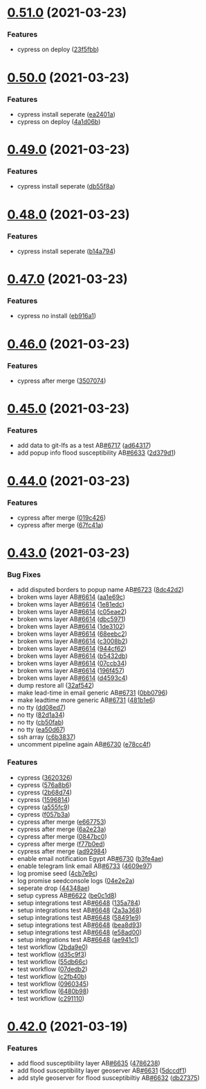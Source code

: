 # [0.51.0](https://github.com/rodekruis/IBF-system/compare/v0.50.0...v0.51.0) (2021-03-23)


### Features

* cypress on deploy ([23f5fbb](https://github.com/rodekruis/IBF-system/commit/23f5fbb4546ec1986ed61352a2c1299c3dee170f))



# [0.50.0](https://github.com/rodekruis/IBF-system/compare/v0.49.0...v0.50.0) (2021-03-23)


### Features

* cypress install seperate ([ea2401a](https://github.com/rodekruis/IBF-system/commit/ea2401a5ac9739b00d4fd2fcbdbebfb290f4a872))
* cypress on deploy ([4a1d06b](https://github.com/rodekruis/IBF-system/commit/4a1d06b6b6a68edff778ba7bf971722aae05efff))



# [0.49.0](https://github.com/rodekruis/IBF-system/compare/v0.48.0...v0.49.0) (2021-03-23)


### Features

* cypress install seperate ([db55f8a](https://github.com/rodekruis/IBF-system/commit/db55f8abdacac735406158a6dd784a4dcb22c363))



# [0.48.0](https://github.com/rodekruis/IBF-system/compare/v0.47.0...v0.48.0) (2021-03-23)


### Features

* cypress install seperate ([b14a794](https://github.com/rodekruis/IBF-system/commit/b14a7941afbe808f04dabe59b642d9e30186d416))



# [0.47.0](https://github.com/rodekruis/IBF-system/compare/v0.46.0...v0.47.0) (2021-03-23)


### Features

* cypress no install ([eb916a1](https://github.com/rodekruis/IBF-system/commit/eb916a1d01f5f59819f80bc4ad436acef4eef9f9))



# [0.46.0](https://github.com/rodekruis/IBF-system/compare/v0.45.0...v0.46.0) (2021-03-23)


### Features

* cypress after merge ([3507074](https://github.com/rodekruis/IBF-system/commit/350707473e80dbeeef076b047719a509ae99917b))



# [0.45.0](https://github.com/rodekruis/IBF-system/compare/v0.44.0...v0.45.0) (2021-03-23)


### Features

* add data to git-lfs as a test AB[#6717](https://github.com/rodekruis/IBF-system/issues/6717) ([ad64317](https://github.com/rodekruis/IBF-system/commit/ad64317c70e7da67c741a238ce78dcb01bcfe3b8))
* add popup info flood susceptibility AB[#6633](https://github.com/rodekruis/IBF-system/issues/6633) ([2d379d1](https://github.com/rodekruis/IBF-system/commit/2d379d18ad814ca335d595cd23be8412728b1db5))



# [0.44.0](https://github.com/rodekruis/IBF-system/compare/v0.43.0...v0.44.0) (2021-03-23)


### Features

* cypress after merge ([019c426](https://github.com/rodekruis/IBF-system/commit/019c426f64e8bd35f9269420fab287495c6b5569))
* cypress after merge ([67fc41a](https://github.com/rodekruis/IBF-system/commit/67fc41a1a9a01daf317512a83cc9720a6f6b7f74))



# [0.43.0](https://github.com/rodekruis/IBF-system/compare/v0.42.0...v0.43.0) (2021-03-23)


### Bug Fixes

* add disputed borders to popup name AB[#6723](https://github.com/rodekruis/IBF-system/issues/6723) ([8dc42d2](https://github.com/rodekruis/IBF-system/commit/8dc42d2240c1b4da602fe0592d1286a65c0f49ed))
* broken wms layer AB[#6614](https://github.com/rodekruis/IBF-system/issues/6614) ([aa1e69c](https://github.com/rodekruis/IBF-system/commit/aa1e69ceabb8697aa2ee936cdd4da49764775198))
* broken wms layer AB[#6614](https://github.com/rodekruis/IBF-system/issues/6614) ([1e81edc](https://github.com/rodekruis/IBF-system/commit/1e81edc5972119c11dbbd97c4d84c462d8fb70e4))
* broken wms layer AB[#6614](https://github.com/rodekruis/IBF-system/issues/6614) ([c05eae2](https://github.com/rodekruis/IBF-system/commit/c05eae29e30c37f6fc90bf5154500e2f76f565df))
* broken wms layer AB[#6614](https://github.com/rodekruis/IBF-system/issues/6614) ([dbc5971](https://github.com/rodekruis/IBF-system/commit/dbc597195fe09be492e8b2853893c0e39b9573f7))
* broken wms layer AB[#6614](https://github.com/rodekruis/IBF-system/issues/6614) ([1de3102](https://github.com/rodekruis/IBF-system/commit/1de31024c8274c3a4f0e4b607ba21539edd50ec4))
* broken wms layer AB[#6614](https://github.com/rodekruis/IBF-system/issues/6614) ([68eebc2](https://github.com/rodekruis/IBF-system/commit/68eebc222034c0e98636fa2fc454e4ac417c555e))
* broken wms layer AB[#6614](https://github.com/rodekruis/IBF-system/issues/6614) ([c3008b2](https://github.com/rodekruis/IBF-system/commit/c3008b2badd6e5598b3fafec69489b4e35d78ac1))
* broken wms layer AB[#6614](https://github.com/rodekruis/IBF-system/issues/6614) ([944cf62](https://github.com/rodekruis/IBF-system/commit/944cf62bc27833973a664bc0204a0993fb812617))
* broken wms layer AB[#6614](https://github.com/rodekruis/IBF-system/issues/6614) ([b5432db](https://github.com/rodekruis/IBF-system/commit/b5432db8672cddb528d6da2be04fdf0e081799ea))
* broken wms layer AB[#6614](https://github.com/rodekruis/IBF-system/issues/6614) ([07ccb34](https://github.com/rodekruis/IBF-system/commit/07ccb34cbe515510aa350310d38f9d2469b70b21))
* broken wms layer AB[#6614](https://github.com/rodekruis/IBF-system/issues/6614) ([196f457](https://github.com/rodekruis/IBF-system/commit/196f4574b0cf0673f37dde960818673f0ee5c62e))
* broken wms layer AB[#6614](https://github.com/rodekruis/IBF-system/issues/6614) ([d4593c4](https://github.com/rodekruis/IBF-system/commit/d4593c431d47c22698b7e33023d6c5269410e53e))
* dump restore all ([32af542](https://github.com/rodekruis/IBF-system/commit/32af542ab4d1145a40cdbf83db5782de22409f9f))
* make lead-time in email generic AB[#6731](https://github.com/rodekruis/IBF-system/issues/6731) ([0bb0796](https://github.com/rodekruis/IBF-system/commit/0bb0796c602a753f303ca04e86df08f60d32320d))
* make leadtime more generic AB[#6731](https://github.com/rodekruis/IBF-system/issues/6731) ([481b1e6](https://github.com/rodekruis/IBF-system/commit/481b1e67d795d210577ec2fd79ef7c47fb0bc5a2))
* no tty ([dd08ed7](https://github.com/rodekruis/IBF-system/commit/dd08ed7cdc89792021ce1ab407fec0e9cee4e730))
* no tty ([82d1a34](https://github.com/rodekruis/IBF-system/commit/82d1a34eddfaba8fd801685dc1738f16398857a9))
* no tty ([cb50fab](https://github.com/rodekruis/IBF-system/commit/cb50fab3be3c3c5830cb9babf6646e2b3a3826d4))
* no tty ([ea50d67](https://github.com/rodekruis/IBF-system/commit/ea50d676687609da5edbd7415bb92adbc501d13e))
* ssh array ([c6b3837](https://github.com/rodekruis/IBF-system/commit/c6b38373f3fd62d7987f47fcb028a557588f6998))
* uncomment pipeline again AB[#6730](https://github.com/rodekruis/IBF-system/issues/6730) ([e78cc4f](https://github.com/rodekruis/IBF-system/commit/e78cc4f7070ea21cd36cdb42670fad7b41ade045))


### Features

* cypress ([3620326](https://github.com/rodekruis/IBF-system/commit/3620326d15baf5738e78ea96ed4f525577c491aa))
* cypress ([576a8b6](https://github.com/rodekruis/IBF-system/commit/576a8b6dec5e5092680612264c0789ad4d7fa48e))
* cypress ([2b68d74](https://github.com/rodekruis/IBF-system/commit/2b68d745f18c3688416cc5632b07ed00c34fd288))
* cypress ([1596814](https://github.com/rodekruis/IBF-system/commit/15968146d8b6e5e3dadddc16d00154348fcc0120))
* cypress ([a555fc9](https://github.com/rodekruis/IBF-system/commit/a555fc92f8521ccf76a888d4b9c55433ac08a24e))
* cypress ([f057b3a](https://github.com/rodekruis/IBF-system/commit/f057b3ab3ff3bfad9539e41ddbc7c8e21ceaeca0))
* cypress after merge ([e667753](https://github.com/rodekruis/IBF-system/commit/e667753671f7bb10c724176965555a0c4e4f3d4e))
* cypress after merge ([6a2e23a](https://github.com/rodekruis/IBF-system/commit/6a2e23af617a96cdce5222c7dfd55ab0aa7e0cd4))
* cypress after merge ([0847bc0](https://github.com/rodekruis/IBF-system/commit/0847bc0a132317c4b993ec17443ad6c99a24fa55))
* cypress after merge ([f77b0ed](https://github.com/rodekruis/IBF-system/commit/f77b0ed0d8cd83f10689a991dc770f3c66434004))
* cypress after merge ([ad92984](https://github.com/rodekruis/IBF-system/commit/ad92984a9ba4c8f07f70b994cb3ad780821dcac8))
* enable email notification Egypt AB[#6730](https://github.com/rodekruis/IBF-system/issues/6730) ([b3fe4ae](https://github.com/rodekruis/IBF-system/commit/b3fe4aec3f68344fab5549e309718bcfee785e7a))
* enable telegram link email AB[#6733](https://github.com/rodekruis/IBF-system/issues/6733) ([4609e97](https://github.com/rodekruis/IBF-system/commit/4609e973b97b856a14c8ff206d57feabe657903b))
* log promise seed ([4cb7e9c](https://github.com/rodekruis/IBF-system/commit/4cb7e9ce1dd4accaa6249d166ef422ef450f7bfc))
* log promise seedconsole logs ([04e2e2a](https://github.com/rodekruis/IBF-system/commit/04e2e2aab94f375968b531b9a1c81369901f64b3))
* seperate drop ([44348ae](https://github.com/rodekruis/IBF-system/commit/44348aeb25bb70938e7fbe65ec6dbdd42b136433))
* setup cypress AB[#6622](https://github.com/rodekruis/IBF-system/issues/6622) ([be0c1d8](https://github.com/rodekruis/IBF-system/commit/be0c1d8ee22f0514318386b6d0b40ebe0d4ba7e4))
* setup integrations test AB[#6648](https://github.com/rodekruis/IBF-system/issues/6648) ([135a784](https://github.com/rodekruis/IBF-system/commit/135a78483349e974bdf5c5d10eb98ea6016ed912))
* setup integrations test AB[#6648](https://github.com/rodekruis/IBF-system/issues/6648) ([2a3a368](https://github.com/rodekruis/IBF-system/commit/2a3a368cee51f24853897f04dab3c0bac9eb7db9))
* setup integrations test AB[#6648](https://github.com/rodekruis/IBF-system/issues/6648) ([58491e9](https://github.com/rodekruis/IBF-system/commit/58491e9ee818c862201472e9f91de79937f2a8a8))
* setup integrations test AB[#6648](https://github.com/rodekruis/IBF-system/issues/6648) ([bea8d93](https://github.com/rodekruis/IBF-system/commit/bea8d935114908b331d6ba6c672828b2f06a3a30))
* setup integrations test AB[#6648](https://github.com/rodekruis/IBF-system/issues/6648) ([e58ad00](https://github.com/rodekruis/IBF-system/commit/e58ad00bd949f184e51cb5694362aa33defa6ffd))
* setup integrations test AB[#6648](https://github.com/rodekruis/IBF-system/issues/6648) ([ae941c1](https://github.com/rodekruis/IBF-system/commit/ae941c18fc833da59b734a10acbc28dcc6b845da))
* test workflow ([2bda9e0](https://github.com/rodekruis/IBF-system/commit/2bda9e0be4ce5d7e018763ef30aaf8065c1328cf))
* test workflow ([d35c9f3](https://github.com/rodekruis/IBF-system/commit/d35c9f35990a67b8aa09da6959faaed1c1dd55b4))
* test workflow ([55db66c](https://github.com/rodekruis/IBF-system/commit/55db66ce2f48e216edf544c9e83ecb80f16d1944))
* test workflow ([07dedb2](https://github.com/rodekruis/IBF-system/commit/07dedb23d0a820abef3291cecb621e4c07109df9))
* test workflow ([c2fb40b](https://github.com/rodekruis/IBF-system/commit/c2fb40ba8e756926d1a017f0cac44dcc8c74e6a6))
* test workflow ([0960345](https://github.com/rodekruis/IBF-system/commit/0960345f862adf79e6fa7bde6cbf46af7be5af34))
* test workflow ([6480b98](https://github.com/rodekruis/IBF-system/commit/6480b9816123e57c6a36f4e161813e2bc13d88dd))
* test workflow ([c291110](https://github.com/rodekruis/IBF-system/commit/c291110a4b2ce4262c05ebcad28c94efe9f50fc7))



# [0.42.0](https://github.com/rodekruis/IBF-system/compare/v0.41.0...v0.42.0) (2021-03-19)


### Features

* add flood susceptibility layer AB[#6635](https://github.com/rodekruis/IBF-system/issues/6635) ([4786238](https://github.com/rodekruis/IBF-system/commit/4786238d69fbbafe0e71ab047b5014579bbeba39))
* add flood susceptibility layer geoserver AB[#6631](https://github.com/rodekruis/IBF-system/issues/6631) ([5dccdf1](https://github.com/rodekruis/IBF-system/commit/5dccdf135ed05ab9e58f7be8d839f60cca1e1726))
* add style geoserver for flood susceptibiltiy AB[#6632](https://github.com/rodekruis/IBF-system/issues/6632) ([db27375](https://github.com/rodekruis/IBF-system/commit/db273756c44e7d28ebb60d02c716803ef2bc9bcc))



